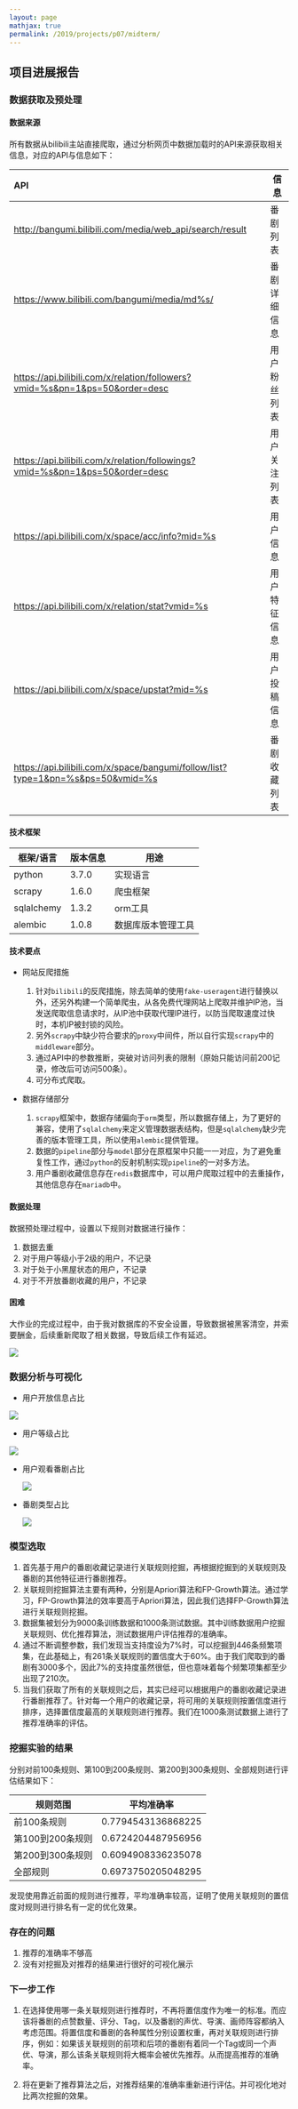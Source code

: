 ```yaml
---
layout: page
mathjax: true
permalink: /2019/projects/p07/midterm/
---
```


## 项目进展报告

### 数据获取及预处理

#### 数据来源

所有数据从bilibili主站直接爬取，通过分析网页中数据加载时的API来源获取相关信息，对应的API与信息如下：

| API                                                          | 信息         |
| :----------------------------------------------------------- | ------------ |
| http://bangumi.bilibili.com/media/web_api/search/result      | 番剧列表     |
| https://www.bilibili.com/bangumi/media/md%s/                 | 番剧详细信息 |
| https://api.bilibili.com/x/relation/followers?vmid=%s&pn=1&ps=50&order=desc | 用户粉丝列表 |
| https://api.bilibili.com/x/relation/followings?vmid=%s&pn=1&ps=50&order=desc | 用户关注列表 |
| https://api.bilibili.com/x/space/acc/info?mid=%s             | 用户信息     |
| https://api.bilibili.com/x/relation/stat?vmid=%s             | 用户特征信息 |
| https://api.bilibili.com/x/space/upstat?mid=%s               | 用户投稿信息 |
| https://api.bilibili.com/x/space/bangumi/follow/list?type=1&pn=%s&ps=50&vmid=%s | 番剧收藏列表 |



#### 技术框架

| 框架/语言  | 版本信息 | 用途               |
| ---------- | -------- | ------------------ |
| python     | 3.7.0    | 实现语言           |
| scrapy     | 1.6.0    | 爬虫框架           |
| sqlalchemy | 1.3.2    | orm工具            |
| alembic    | 1.0.8    | 数据库版本管理工具 |



#### 技术要点

* 网站反爬措施
  1. 针对`bilibili`的反爬措施，除去简单的使用`fake-useragent`进行替换以外，还另外构建一个简单爬虫，从各免费代理网站上爬取并维护IP池，当发送爬取信息请求时，从IP池中获取代理IP进行，以防当爬取速度过快时，本机IP被封锁的风险。
  2. 另外`scrapy`中缺少符合要求的`proxy`中间件，所以自行实现`scrapy`中的`middleware`部分。
  3. 通过API中的参数推断，突破对访问列表的限制（原始只能访问前200记录，修改后可访问500条）。
  4. 可分布式爬取。

* 数据存储部分
  1. `scrapy`框架中，数据存储偏向于`orm`类型，所以数据存储上，为了更好的兼容，使用了`sqlalchemy`来定义管理数据表结构，但是`sqlalchemy`缺少完善的版本管理工具，所以使用`alembic`提供管理。
  2. 数据的`pipeline`部分与`model`部分在原框架中只能一一对应，为了避免重复性工作，通过`python`的反射机制实现`pipeline`的一对多方法。
  3. 用户番剧收藏信息存在`redis`数据库中，可以用户爬取过程中的去重操作，其他信息存在`mariadb`中。



#### 数据处理

数据预处理过程中，设置以下规则对数据进行操作：

1. 数据去重
2. 对于用户等级小于2级的用户，不记录
3. 对于处于小黑屋状态的用户，不记录
4. 对于不开放番剧收藏的用户，不记录



#### 困难

大作业的完成过程中，由于我对数据库的不安全设置，导致数据被黑客清空，并索要酬金，后续重新爬取了相关数据，导致后续工作有延迟。

![](https://ws1.sinaimg.cn/large/005J7jqOly1g4moosjbjkj30zd0qygoi.jpg)



### 数据分析与可视化

* 用户开放信息占比

![](https://ws1.sinaimg.cn/large/005J7jqOly1g4mp808k2zj309e056dfu.jpg)

* 用户等级占比

![](https://ws1.sinaimg.cn/large/005J7jqOly1g4mpjnwx5dj306t05m74c.jpg)

* 用户观看番剧占比

  ![](https://ws1.sinaimg.cn/large/005J7jqOly1g4mpvmkowaj308t069glt.jpg)

* 番剧类型占比

  ![](https://ws1.sinaimg.cn/large/005J7jqOly1g4mqwnets2j30o00803yw.jpg)

### 模型选取

1. 首先基于用户的番剧收藏记录进行关联规则挖掘，再根据挖掘到的关联规则及番剧的其他特征进行番剧推荐。
2. 关联规则挖掘算法主要有两种，分别是Apriori算法和FP-Growth算法。通过学习，FP-Growth算法的效率要高于Apriori算法，因此我们选择FP-Growth算法进行关联规则挖掘。
3. 数据集被划分为9000条训练数据和1000条测试数据。其中训练数据用户挖掘关联规则、优化推荐算法，测试数据用户评估推荐的准确率。
4. 通过不断调整参数，我们发现当支持度设为7%时，可以挖掘到446条频繁项集，在此基础上，有261条关联规则的置信度大于60%。由于我们爬取到的番剧有3000多个，因此7%的支持度虽然很低，但也意味着每个频繁项集都至少出现了210次。
5. 当我们获取了所有的关联规则之后，其实已经可以根据用户的番剧收藏记录进行番剧推荐了。针对每一个用户的收藏记录，将可用的关联规则按置信度进行排序，选择置信度最高的关联规则进行推荐。我们在1000条测试数据上进行了推荐准确率的评估。



### 挖掘实验的结果

分别对前100条规则、第100到200条规则、第200到300条规则、全部规则进行评估结果如下：

|规则范围		|平均准确率			|
|---------------|------------------|
|前100条规则		|0.7794543136868225|
|第100到200条规则|0.6724204487956956|
|第200到300条规则|0.6094908336235078|
|全部规则		|0.6973750205048295|

发现使用靠近前面的规则进行推荐，平均准确率较高，证明了使用关联规则的置信度对规则进行排名有一定的优化效果。

### 存在的问题

1. 推荐的准确率不够高
2. 没有对挖掘及对推荐的结果进行很好的可视化展示



### 下一步工作

1. 在选择使用哪一条关联规则进行推荐时，不再将置信度作为唯一的标准。而应该将番剧的点赞数量、评分、Tag，以及番剧的声优、导演、画师阵容都纳入考虑范围。将置信度和番剧的各种属性分别设置权重，再对关联规则进行排序，例如：如果该关联规则的前项和后项的番剧有着同一个Tag或同一个声优、导演，那么该条关联规则将大概率会被优先推荐。从而提高推荐的准确率。

2. 将在更新了推荐算法之后，对推荐结果的准确率重新进行评估。并可视化地对比两次挖掘的效果。

   